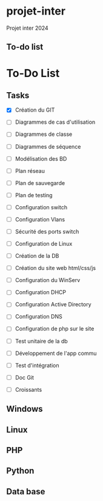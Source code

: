 # projet-inter
Projet inter 2024

## To-do list

# To-Do List

## Tasks
- [x] Création du GIT
- [ ] Diagrammes de cas d'utilisation
- [ ] Diagrammes de classe
- [ ] Diagrammes de séquence
- [ ] Modélisation des BD
- [ ] Plan réseau
- [ ] Plan de sauvegarde
- [ ] Plan de testing
- [ ] Configuration switch
- [ ] Configuration Vlans
- [ ] Sécurité des ports switch
- [ ] Configuration de Linux
- [ ] Création de la DB
- [ ] Création du site web html/css/js
- [ ] Configuration du WinServ
- [ ] Configuration DHCP
- [ ] Configuration Active Directory
- [ ] Configuration DNS
- [ ] Configuration de php sur le site
- [ ] Test unitaire de la db
- [ ] Développement de l'app commu
- [ ] Test d'intégration
- [ ] Doc Git
- [ ] Croissants


## Windows



## Linux



## PHP


## Python

## Data base
